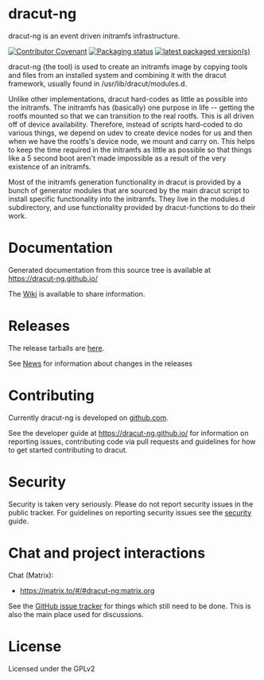 # dracut-ng

dracut-ng is an event driven initramfs infrastructure.

[![Contributor Covenant](https://img.shields.io/badge/Contributor%20Covenant-v2.0%20adopted-ff69b4.svg)](https://dracut-ng.github.io/dracut-ng/developer/code_of_conduct.html)
[![Packaging status](https://repology.org/badge/tiny-repos/dracut.svg)](https://repology.org/project/dracut/versions)
[![latest packaged version(s)](https://repology.org/badge/latest-versions/dracut.svg)](https://repology.org/project/dracut/versions)

dracut-ng (the tool) is used to create an initramfs image by copying tools
and files from an installed system and combining it with the
dracut framework, usually found in /usr/lib/dracut/modules.d.

Unlike other implementations, dracut hard-codes as little
as possible into the initramfs. The initramfs has
(basically) one purpose in life -- getting the rootfs mounted so that
we can transition to the real rootfs.  This is all driven off of
device availability.  Therefore, instead of scripts hard-coded to do
various things, we depend on udev to create device nodes for us and
then when we have the rootfs's device node, we mount and carry on.
This helps to keep the time required in the initramfs as little as
possible so that things like a 5 second boot aren't made impossible as
a result of the very existence of an initramfs.

Most of the initramfs generation functionality in dracut is provided by a bunch
of generator modules that are sourced by the main dracut script to install
specific functionality into the initramfs.  They live in the modules.d
subdirectory, and use functionality provided by dracut-functions to do their
work.

# Documentation

Generated documentation from this source tree is available at
https://dracut-ng.github.io/

The [Wiki](https://github.com/dracut-ng/dracut-ng/wiki) is available to share
information.

# Releases

The release tarballs are [here](https://github.com/dracut-ng/dracut-ng/releases).

See [News](NEWS.md) for information about changes in the releases

# Contributing

Currently dracut-ng is developed on [github.com](https://github.com/dracut-ng/dracut-ng).

See the developer guide at https://dracut-ng.github.io/ for information on
reporting issues, contributing code via pull requests and guidelines for how to
get started contributing to dracut.

# Security

Security is taken very seriously.  Please do not report security issues in the
public tracker.  For guidelines on reporting security issues see the
[security](https://dracut-ng.github.io/dracut-ng/developer/security.html) guide.

# Chat and project interactions

Chat (Matrix):
 - https://matrix.to/#/#dracut-ng:matrix.org

See the [GitHub issue tracker](https://github.com/dracut-ng/dracut-ng/issues) for
things which still need to be done. This is also the main place used for
discussions.

# License

Licensed under the GPLv2
